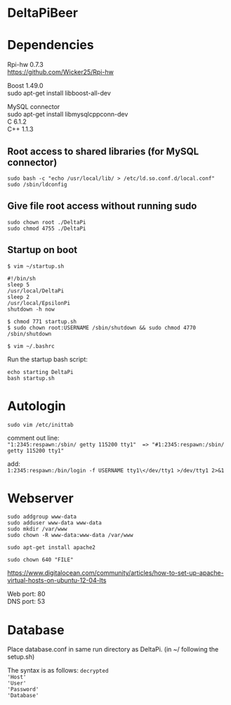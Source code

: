 DeltaPiBeer
===========

# Dependencies

Rpi-hw 0.7.3<br>
https://github.com/Wicker25/Rpi-hw

Boost 1.49.0<br> 
sudo apt-get install libboost-all-dev

MySQL connector<br>
sudo apt-get install libmysqlcppconn-dev<br>
C 6.1.2<br>
C++ 1.1.3

## Root access to shared libraries (for MySQL connector)
``sudo bash -c "echo /usr/local/lib/ > /etc/ld.so.conf.d/local.conf"``<br>
``sudo /sbin/ldconfig``

## Give file root access without running sudo
``sudo chown root ./DeltaPi`` <br>
``sudo chmod 4755 ./DeltaPi``

## Startup on boot
``$ vim ~/startup.sh``

``#!/bin/sh``<br>
``sleep 5``<br>
``/usr/local/DeltaPi``<br>
``sleep 2``<br>
``/usr/local/EpsilonPi``<br>
``shutdown -h now``

``$ chmod 771 startup.sh``<br>
``$ sudo chown root:USERNAME /sbin/shutdown && sudo chmod 4770 /sbin/shutdown``

``$ vim ~/.bashrc``

Run the startup bash script:<br>

``echo starting DeltaPi``<br>
``bash startup.sh``

# Autologin

``sudo vim /etc/inittab``

comment out line:<br>
``"1:2345:respawn:/sbin/ getty 115200 tty1"  => "#1:2345:respawn:/sbin/ getty 115200 tty1"``

add:<br>
``1:2345:respawn:/bin/login -f USERNAME tty1\</dev/tty1 >/dev/tty1 2>&1``

# Webserver
``sudo addgroup www-data`` <br>
``sudo adduser www-data www-data`` <br>
``sudo mkdir /var/www`` <br>
``sudo chown -R www-data:www-data /var/www`` <br>

``sudo apt-get install apache2``

``sudo chown 640 "FILE"``

https://www.digitalocean.com/community/articles/how-to-set-up-apache-virtual-hosts-on-ubuntu-12-04-lts

Web port: 80<br>
DNS port: 53

# Database
Place database.conf in same run directory as DeltaPi. (in ~/ following the setup.sh) 

The syntax is as follows:
``decrypted`` <br>
``'Host'`` <br>
``'User'`` <br>
``'Password'`` <br>
``'Database'`` <br>
